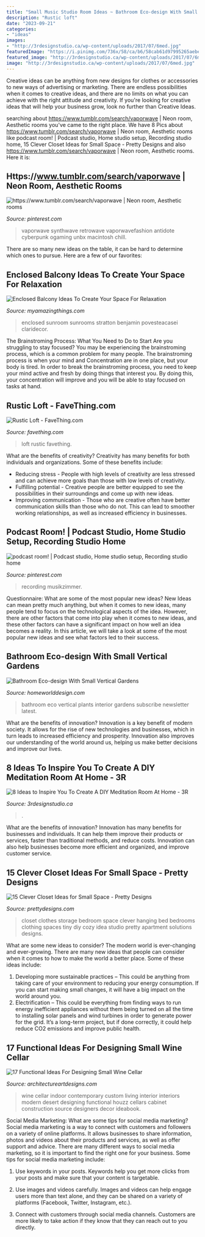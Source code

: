 ```yaml
---
title: "Small Music Studio Room Ideas ~ Bathroom Eco-design With Small Vertical Gardens"
description: "Rustic loft"
date: "2023-09-21"
categories:
- "ideas"
images:
- "http://3rdesignstudio.ca/wp-content/uploads/2017/07/6med.jpg"
featuredImage: "https://i.pinimg.com/736x/58/ca/b6/58cab61d97995265aebeeced7bc899a7.jpg"
featured_image: "http://3rdesignstudio.ca/wp-content/uploads/2017/07/6med.jpg"
image: "http://3rdesignstudio.ca/wp-content/uploads/2017/07/6med.jpg"
---
```



Creative ideas can be anything from new designs for clothes or accessories to new ways of advertising or marketing. There are endless possibilities when it comes to creative ideas, and there are no limits on what you can achieve with the right attitude and creativity. If you're looking for creative ideas that will help your business grow, look no further than Creative Ideas.

	

		
searching about https://www.tumblr.com/search/vaporwave | Neon room, Aesthetic rooms you've came to the right place. We have 8 Pics about https://www.tumblr.com/search/vaporwave | Neon room, Aesthetic rooms like podcast room! | Podcast studio, Home studio setup, Recording studio home, 15 Clever Closet Ideas for Small Space - Pretty Designs and also https://www.tumblr.com/search/vaporwave | Neon room, Aesthetic rooms. Here it is:
		
    
## Https://www.tumblr.com/search/vaporwave | Neon Room, Aesthetic Rooms

<img loading=lazy src="https://i.pinimg.com/736x/b8/93/78/b89378948e15aa4e89e696b724137207.jpg" onerror="this.onerror=null;this.src='https://tse4.mm.bing.net/th?id=OIP.tw8CwQZHCqUajMYbt9bDmAAAAA&amp;pid=15.1';" alt="https://www.tumblr.com/search/vaporwave | Neon room, Aesthetic rooms">

_Source: pinterest.com_

>vaporwave synthwave retrowave vaporwavefashion antidote cyberpunk ogaming unbx macintosh chill. 

	

There are so many new ideas on the table, it can be hard to determine which ones to pursue. Here are a few of our favorites: 

    
## Enclosed Balcony Ideas To Create Your Space For Relaxation

<img loading=lazy src="https://myamazingthings.com/wp-content/uploads/2018/05/enclosed-balcony-3-.jpg" onerror="this.onerror=null;this.src='https://tse3.mm.bing.net/th?id=OIP.kVnHaG_wGBc5XzpFwIx-5QHaLL&amp;pid=15.1';" alt="Enclosed Balcony Ideas To Create Your Space For Relaxation">

_Source: myamazingthings.com_

>enclosed sunroom sunrooms stratton benjamin povesteacasei claridecor. 

	

The Brainstroming Process: What You Need to Do to Start
Are you struggling to stay focused? You may be experiencing the brainstroming process, which is a common problem for many people. The brainstroming process is when your mind and Concentration are in one place, but your body is tired. In order to break the brainstroming process, you need to keep your mind active and fresh by doing things that interest you. By doing this, your concentration will improve and you will be able to stay focused on tasks at hand.

    
## Rustic Loft - FaveThing.com

<img loading=lazy src="https://www.favething.com/uploads/images/main-fave-images/rustic_loft-1.jpg" onerror="this.onerror=null;this.src='https://tse4.mm.bing.net/th?id=OIP.eCdj4JOXrkta1yv6kbnVoAHaK7&amp;pid=15.1';" alt="Rustic Loft - FaveThing.com">

_Source: favething.com_

>loft rustic favething. 

	

What are the benefits of creativity?
Creativity has many benefits for both individuals and organizations. Some of these benefits include: 
- Reducing stress - People with high levels of creativity are less stressed and can achieve more goals than those with low levels of creativity. 
- Fulfilling potential - Creative people are better equipped to see the possibilities in their surroundings and come up with new ideas. 
- Improving communication - Those who are creative often have better communication skills than those who do not. This can lead to smoother working relationships, as well as increased efficiency in businesses.

    
## Podcast Room! | Podcast Studio, Home Studio Setup, Recording Studio Home

<img loading=lazy src="https://i.pinimg.com/736x/58/ca/b6/58cab61d97995265aebeeced7bc899a7.jpg" onerror="this.onerror=null;this.src='https://tse4.mm.bing.net/th?id=OIP.-ka1OH5UN9sH5NSKy4tpqAHaEK&amp;pid=15.1';" alt="podcast room! | Podcast studio, Home studio setup, Recording studio home">

_Source: pinterest.com_

>recording musikzimmer. 

	

Questionnaire: What are some of the most popular new ideas?
New Ideas can mean pretty much anything, but when it comes to new ideas, many people tend to focus on the technological aspects of the idea. However, there are other factors that come into play when it comes to new ideas, and these other factors can have a significant impact on how well an idea becomes a reality. In this article, we will take a look at some of the most popular new ideas and see what factors led to their success.

    
## Bathroom Eco-design With Small Vertical Gardens

<img loading=lazy src="http://homeworlddesign.com/wp-content/uploads/2015/09/Eco-design-that-integrates-fitomuduli-with-live-plants-bathroom-interior-design-16.jpg" onerror="this.onerror=null;this.src='https://tse3.mm.bing.net/th?id=OIP.FP8GNqYSvDrj5C5IXYdS3gHaLH&amp;pid=15.1';" alt="Bathroom Eco-design With Small Vertical Gardens">

_Source: homeworlddesign.com_

>bathroom eco vertical plants interior gardens subscribe newsletter latest. 

	

What are the benefits of innovation?
Innovation is a key benefit of modern society. It allows for the rise of new technologies and businesses, which in turn leads to increased efficiency and prosperity. Innovation also improves our understanding of the world around us, helping us make better decisions and improve our lives.

    
## 8 Ideas To Inspire You To Create A DIY Meditation Room At Home - 3R

<img loading=lazy src="http://3rdesignstudio.ca/wp-content/uploads/2017/07/6med.jpg" onerror="this.onerror=null;this.src='https://tse1.mm.bing.net/th?id=OIP.x2H-Ne8QFyFkuBwHpeQfcQHaL0&amp;pid=15.1';" alt="8 Ideas to Inspire You To Create A DIY Meditation Room At Home - 3R">

_Source: 3rdesignstudio.ca_

>. 

	

What are the benefits of innovation?
Innovation has many benefits for businesses and individuals. It can help them improve their products or services, faster than traditional methods, and reduce costs. Innovation can also help businesses become more efficient and organized, and improve customer service.

    
## 15 Clever Closet Ideas For Small Space - Pretty Designs

<img loading=lazy src="https://www.prettydesigns.com/wp-content/uploads/2015/10/Clothes-Storage.jpg" onerror="this.onerror=null;this.src='https://tse1.mm.bing.net/th?id=OIP.1aTzA40VQhfVq9wn073BxQHaLF&amp;pid=15.1';" alt="15 Clever Closet Ideas for Small Space - Pretty Designs">

_Source: prettydesigns.com_

>closet clothes storage bedroom space clever hanging bed bedrooms clothing spaces tiny diy cozy idea studio pretty apartment solutions designs. 

	

What are some new ideas to consider?
The modern world is ever-changing and ever-growing. There are many new ideas that people can consider when it comes to how to make the world a better place. Some of these ideas include: 
1. Developing more sustainable practices – This could be anything from taking care of your environment to reducing your energy consumption. If you can start making small changes, it will have a big impact on the world around you. 
2. Electrification – This could be everything from finding ways to run energy inefficient appliances without them being turned on all the time to installing solar panels and wind turbines in order to generate power for the grid. It’s a long-term project, but if done correctly, it could help reduce CO2 emissions and improve public health. 

    
## 17 Functional Ideas For Designing Small Wine Cellar

<img loading=lazy src="https://www.architectureartdesigns.com/wp-content/uploads/2016/07/7-2-630x411.jpg" onerror="this.onerror=null;this.src='https://tse4.mm.bing.net/th?id=OIP.9CCLfJwZwKsu7Iv7bkpfkwHaE1&amp;pid=15.1';" alt="17 Functional Ideas For Designing Small Wine Cellar">

_Source: architectureartdesigns.com_

>wine cellar indoor contemporary custom living interior interiors modern desert designing functional houzz cellars cabinet construction source designers decor ideabook. 

	

Social Media Marketing: What are some tips for social media marketing?
Social media marketing is a way to connect with customers and followers on a variety of online platforms. It allows businesses to share information, photos and videos about their products and services, as well as offer support and advice. There are many different ways to social media marketing, so it is important to find the right one for your business. Some tips for social media marketing include:
1. Use keywords in your posts. Keywords help you get more clicks from your posts and make sure that your content is targetable.

2. Use images and videos carefully. Images and videos can help engage users more than text alone, and they can be shared on a variety of platforms (Facebook, Twitter, Instagram, etc.).

3. Connect with customers through social media channels. Customers are more likely to take action if they know that they can reach out to you directly.

